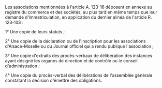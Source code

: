 Les associations mentionnées à l'article A. 123-16 déposent en annexe au registre du commerce et des sociétés, au plus tard en même temps que leur demande d'immatriculation, en application du dernier alinéa de l'article R. 123-103 :

1° Une copie de leurs statuts ;

2° Une copie de la déclaration ou de l'inscription pour les associations d'Alsace-Moselle ou du Journal officiel qui a rendu publique l'association ;

3° Une copie d'extraits des procès-verbaux de délibération des instances ayant désigné les organes de direction et de contrôle ou le conseil d'administration ;

4° Une copie du procès-verbal des délibérations de l'assemblée générale constatant la décision d'émettre des obligations.
